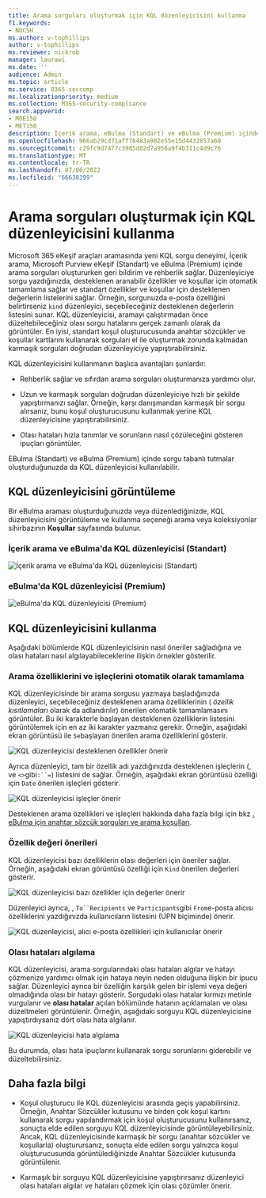```yaml
---
title: Arama sorguları oluşturmak için KQL düzenleyicisini kullanma
f1.keywords:
- NOCSH
ms.author: v-tophillips
author: v-tophillips
ms.reviewer: nickrob
manager: laurawi
ms.date: ''
audience: Admin
ms.topic: article
ms.service: O365-seccomp
ms.localizationpriority: medium
ms.collection: M365-security-compliance
search.appverid:
- MOE150
- MET150
description: İçerik arama, eBulma (Standart) ve eBulma (Premium) içinde eBulma arama sorgularını yapılandırmak için KQL düzenleyicisini kullanabilirsiniz.
ms.openlocfilehash: 966ab29cd71aff76483a982e55e15d4432857a60
ms.sourcegitcommit: c29fc9d7477c3985d02d7a956a9f4b311c4d9c76
ms.translationtype: MT
ms.contentlocale: tr-TR
ms.lasthandoff: 07/06/2022
ms.locfileid: "66638399"
---
```

# <a name="use-the-kql-editor-to-build-search-queries"></a>Arama sorguları oluşturmak için KQL düzenleyicisini kullanma

Microsoft 365 eKeşif araçları aramasında yeni KQL sorgu deneyimi, İçerik arama, Microsoft Purview eKeşif (Standart) ve eBulma (Premium) içinde arama sorguları oluştururken geri bildirim ve rehberlik sağlar. Düzenleyiciye sorgu yazdığınızda, desteklenen aranabilir özellikler ve koşullar için otomatik tamamlama sağlar ve standart özellikler ve koşullar için desteklenen değerlerin listelerini sağlar. Örneğin, sorgunuzda e-posta özelliğini belirtirseniz `kind` düzenleyici, seçebileceğiniz desteklenen değerlerin listesini sunar. KQL düzenleyicisi, aramayı çalıştırmadan önce düzeltebileceğiniz olası sorgu hatalarını gerçek zamanlı olarak da görüntüler. En iyisi, standart koşul oluşturucusunda anahtar sözcükler ve koşullar kartlarını kullanarak sorguları el ile oluşturmak zorunda kalmadan karmaşık sorguları doğrudan düzenleyiciye yapıştırabilirsiniz.
  
KQL düzenleyicisini kullanmanın başlıca avantajları şunlardır:

- Rehberlik sağlar ve sıfırdan arama sorguları oluşturmanıza yardımcı olur.

- Uzun ve karmaşık sorguları doğrudan düzenleyiciye hızlı bir şekilde yapıştırmanızı sağlar. Örneğin, karşı danışmandan karmaşık bir sorgu alırsanız, bunu koşul oluşturucusunu kullanmak yerine KQL düzenleyicisine yapıştırabilirsiniz.

- Olası hataları hızla tanımlar ve sorunların nasıl çözüleceğini gösteren ipuçları görüntüler.

EBulma (Standart) ve eBulma (Premium) içinde sorgu tabanlı tutmalar oluşturduğunuzda da KQL düzenleyicisi kullanılabilir.

## <a name="displaying-the-kql-editor"></a>KQL düzenleyicisini görüntüleme

Bir eBulma araması oluşturduğunuzda veya düzenlediğinizde, KQL düzenleyicisini görüntüleme ve kullanma seçeneği arama veya koleksiyonlar sihirbazının **Koşullar** sayfasında bulunur.

### <a name="kql-editor-in-content-search-and-ediscovery-standard"></a>İçerik arama ve eBulma'da KQL düzenleyicisi (Standart)

![İçerik arama ve eBulma'da KQL düzenleyicisi (Standart)](../media/KQLEditorCore.png)

### <a name="kql-editor-in-ediscovery-premium"></a>eBulma'da KQL düzenleyicisi (Premium)

![eBulma'da KQL düzenleyicisi (Premium)](../media/KQLEditorAdvanced.png)

## <a name="using-the-kql-editor"></a>KQL düzenleyicisini kullanma

Aşağıdaki bölümlerde KQL düzenleyicisinin nasıl öneriler sağladığına ve olası hataları nasıl algılayabileceklerine ilişkin örnekler gösterilir.

### <a name="autocompletion-of-search-properties-and-operators"></a>Arama özelliklerini ve işleçlerini otomatik olarak tamamlama

KQL düzenleyicisinde bir arama sorgusu yazmaya başladığınızda düzenleyici, seçebileceğiniz desteklenen arama özelliklerinin ( *özellik kısıtlamaları* olarak da adlandırılır) önerilen otomatik tamamlamasını görüntüler. Bu iki karakterle başlayan desteklenen özelliklerin listesini görüntülemek için en az iki karakter yazmanız gerekir. Örneğin, aşağıdaki ekran görüntüsü ile `Se`başlayan önerilen arama özelliklerini gösterir.

![KQL düzenleyicisi desteklenen özellikler önerir](../media/KQLEditorAutoCompleteProperties.png)

Ayrıca düzenleyici, tam bir özellik adı yazdığınızda desteklenen işleçlerin (, ve `<>`gibi`:``=`) listesini de sağlar. Örneğin, aşağıdaki ekran görüntüsü özelliği için `Date` önerilen işleçleri gösterir.

![KQL düzenleyicisi işleçler önerir](../media/KQLEditorOperatorSuggestions.png)

Desteklenen arama özellikleri ve işleçleri hakkında daha fazla bilgi için bkz [. eBulma için anahtar sözcük sorguları ve arama koşulları](keyword-queries-and-search-conditions.md).

### <a name="property-value-suggestions"></a>Özellik değeri önerileri

KQL düzenleyicisi bazı özelliklerin olası değerleri için öneriler sağlar. Örneğin, aşağıdaki ekran görüntüsü özelliği için `Kind` önerilen değerleri gösterir.

![KQL düzenleyicisi bazı özellikler için değerler önerir](../media/KQLEditorValueSuggestions.png)

Düzenleyici ayrıca, , `To``Recipients` ve `Participants`gibi `From`e-posta alıcısı özelliklerini yazdığınızda kullanıcıların listesini (UPN biçiminde) önerir.

![KQL düzenleyicisi, alıcı e-posta özellikleri için kullanıcılar önerir](../media/KQLEditorRecipientSuggestions.png)

### <a name="detection-of-potential-errors"></a>Olası hataları algılama

KQL düzenleyicisi, arama sorgularındaki olası hataları algılar ve hatayı çözmenize yardımcı olmak için hataya neyin neden olduğuna ilişkin bir ipucu sağlar. Düzenleyici ayrıca bir özelliğin karşılık gelen bir işlemi veya değeri olmadığında olası bir hatayı gösterir. Sorgudaki olası hatalar kırmızı metinle vurgulanır ve **olası hatalar** açılan bölümünde hatanın açıklamaları ve olası düzeltmeleri görüntülenir. Örneğin, aşağıdaki sorguyu KQL düzenleyicisine yapıştırdıysanız dört olası hata algılanır.

![KQL düzenleyicisi hata algılama](../media/KQLEditorErrorDetection.png)

Bu durumda, olası hata ipuçlarını kullanarak sorgu sorunlarını giderebilir ve düzeltebilirsiniz.

## <a name="more-information"></a>Daha fazla bilgi

- Koşul oluşturucu ile KQL düzenleyicisi arasında geçiş yapabilirsiniz. Örneğin, Anahtar Sözcükler kutusunu ve birden çok koşul kartını kullanarak sorgu yapılandırmak için koşul oluşturucusunu kullanırsanız, sonuçta elde edilen sorguyu KQL düzenleyicisinde görüntüleyebilirsiniz. Ancak, KQL düzenleyicisinde karmaşık bir sorgu (anahtar sözcükler ve koşullarla) oluşturursanız, sonuçta elde edilen sorgu yalnızca koşul oluşturucusunda görüntülediğinizde Anahtar Sözcükler kutusunda görüntülenir.

- Karmaşık bir sorguyu KQL düzenleyicisine yapıştırırsanız düzenleyici olası hataları algılar ve hataları çözmek için olası çözümler önerir.
